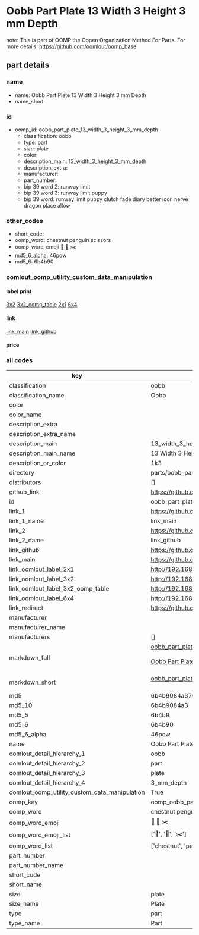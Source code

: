 # Oobb Part Plate 13 Width 3 Height 3 mm Depth  

note: This is part of OOMP the Oopen Organization Method For Parts. For more details: https://github.com/oomlout/oomp_base

##  part details
  







### name
* name: Oobb Part Plate 13 Width 3 Height 3 mm Depth
* name_short: 
### id
* oomp_id: oobb_part_plate_13_width_3_height_3_mm_depth
  * classification: oobb
  * type: part
  * size: plate
  * color: 
  * description_main: 13_width_3_height_3_mm_depth
  * description_extra: 
  * manufacturer: 
  * part_number: 
  * bip 39 word 2: runway limit
  * bip 39 word 3: runway limit puppy
  * bip 39 word: runway limit puppy clutch fade diary better icon nerve dragon place allow

### other_codes
* short_code: 
* oomp_word: chestnut penguin scissors
* oomp_word_emoji :chestnut: :penguin: :scissors:
* md5_6_alpha: 46pow
* md5_6: 6b4b90






### oomlout_oomp_utility_custom_data_manipulation
#### label print
[3x2](http://192.168.1.245:1112/?label=oomp%2046pow)
[3x2_oomp_table](http://192.168.1.108:1112/?label=oomp%2046pow)
[2x1](http://192.168.1.242:1112/?label=oomp%2046pow)
[6x4](http://192.168.1.55:1112/?label=oomp%2046pow)    

#### link

[link_main](https://github.com/oomlout/oomlout_oomp_version_1_messy/tree/main/parts/oobb_part_plate_13_width_3_height_3_mm_depth) [link_github](https://github.com/oomlout/oomlout_oomp_version_1_messy/tree/main/parts/oobb_part_plate_13_width_3_height_3_mm_depth)                             

#### price







### all codes 
| key | value |  
| --- | --- |  
| classification | oobb |  
| classification_name | Oobb |  
| color |  |  
| color_name |  |  
| description_extra |  |  
| description_extra_name |  |  
| description_main | 13_width_3_height_3_mm_depth |  
| description_main_name | 13 Width 3 Height 3 mm Depth |  
| description_or_color | 1k3 |  
| directory | parts/oobb_part_plate_13_width_3_height_3_mm_depth |  
| distributors | [] |  
| github_link | https://github.com/oomlout/oomlout_oomp_part_src/tree/main/parts/oobb_part_plate_13_width_3_height_3_mm_depth |  
| id | oobb_part_plate_13_width_3_height_3_mm_depth |  
| link_1 | https://github.com/oomlout/oomlout_oomp_version_1_messy/tree/main/parts/oobb_part_plate_13_width_3_height_3_mm_depth |  
| link_1_name | link_main |  
| link_2 | https://github.com/oomlout/oomlout_oomp_version_1_messy/tree/main/parts/oobb_part_plate_13_width_3_height_3_mm_depth |  
| link_2_name | link_github |  
| link_github | https://github.com/oomlout/oomlout_oomp_version_1_messy/tree/main/parts/oobb_part_plate_13_width_3_height_3_mm_depth |  
| link_main | https://github.com/oomlout/oomlout_oomp_version_1_messy/tree/main/parts/oobb_part_plate_13_width_3_height_3_mm_depth |  
| link_oomlout_label_2x1 | http://192.168.1.242:1112/?label=oomp%2046pow |  
| link_oomlout_label_3x2 | http://192.168.1.245:1112/?label=oomp%2046pow |  
| link_oomlout_label_3x2_oomp_table | http://192.168.1.108:1112/?label=oomp%2046pow |  
| link_oomlout_label_6x4 | http://192.168.1.55:1112/?label=oomp%2046pow |  
| link_redirect | https://github.com/oomlout/oomlout_oomp_version_1_messy/tree/main/parts/oobb_part_plate_13_width_3_height_3_mm_depth |  
| manufacturer |  |  
| manufacturer_name |  |  
| manufacturers | [] |  
| markdown_full | [oobb_part_plate_13_width_3_height_3_mm_depth](none)<br>[](none)<br>[Oobb Part Plate 13 Width 3 Height 3 Mm Depth](none)<br><br> |  
| markdown_short | [oobb_part_plate_13_width_3_height_3_mm_depth](none)<br><br> |  
| md5 | 6b4b9084a37042b0f528e2c95c207deb |  
| md5_10 | 6b4b9084a3 |  
| md5_5 | 6b4b9 |  
| md5_6 | 6b4b90 |  
| md5_6_alpha | 46pow |  
| name | Oobb Part Plate 13 Width 3 Height 3 mm Depth |  
| oomlout_detail_hierarchy_1 | oobb |  
| oomlout_detail_hierarchy_2 | part |  
| oomlout_detail_hierarchy_3 | plate |  
| oomlout_detail_hierarchy_4 | 3_mm_depth |  
| oomlout_oomp_utility_custom_data_manipulation | True |  
| oomp_key | oomp_oobb_part_plate_13_width_3_height_3_mm_depth |  
| oomp_word | chestnut penguin scissors |  
| oomp_word_emoji | :chestnut: :penguin: :scissors: |  
| oomp_word_emoji_list | [':chestnut:', ':penguin:', ':scissors:'] |  
| oomp_word_list | ['chestnut', 'penguin', 'scissors'] |  
| part_number |  |  
| part_number_name |  |  
| short_code |  |  
| short_name |  |  
| size | plate |  
| size_name | Plate |  
| type | part |  
| type_name | Part |  
